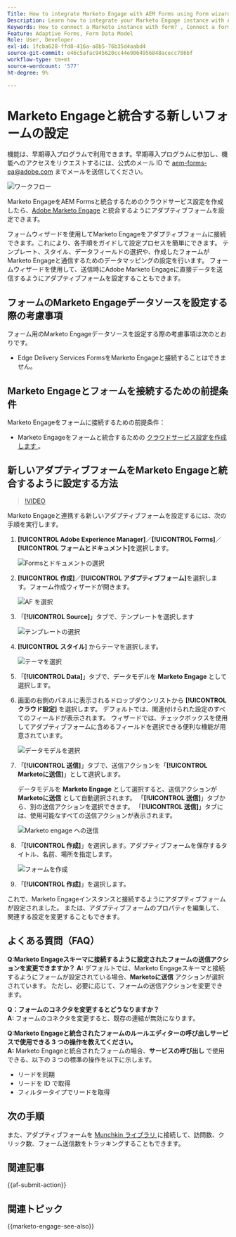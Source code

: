 ```yaml
---
Title: How to integrate Marketo Engage with AEM Forms using Form wizard?
Description: Learn how to integrate your Marketo Engage instance with AEM Forms using form wizard.
Keywords: How to connect a Marketo instance with form? , Connect a form to Marketo, Integrate a form with Marketo Engage, Integrate an Adaptive Form with a Marketo instance.
Feature: Adaptive Forms, Form Data Model
Role: User, Developer
exl-id: 1fcba628-ffd8-416a-a8b5-76b35d4aabd4
source-git-commit: e46c5afac945620cc44e9064956848acecc786bf
workflow-type: tm+mt
source-wordcount: '577'
ht-degree: 9%

---
```


# Marketo Engageと統合する新しいフォームの設定

<span class="preview">機能は、早期導入プログラムで利用できます。早期導入プログラムに参加し、機能へのアクセスをリクエストするには、公式のメール ID で aem-forms-ea@adobe.com までメールを送信してください。</span>

![ワークフロー](/help/forms/assets/workflow-marketo-4.png)

Marketo EngageをAEM Formsと統合するためのクラウドサービス設定を作成したら、[Adobe Marketo Engage](https://experienceleague.adobe.com/en/docs/marketo/using/home) と統合するようにアダプティブフォームを設定できます。

フォームウィザードを使用してMarketo Engageをアダプティブフォームに接続できます。これにより、各手順をガイドして設定プロセスを簡単にできます。 テンプレート、スタイル、データフィールドの選択や、作成したフォームがMarketo Engageと通信するためのデータマッピングの設定を行います。 フォームウィザードを使用して、送信時にAdobe Marketo Engageに直接データを送信するようにアダプティブフォームを設定することもできます。

## フォームのMarketo Engageデータソースを設定する際の考慮事項

フォーム用のMarketo Engageデータソースを設定する際の考慮事項は次のとおりです。

* Edge Delivery Services FormsをMarketo Engageと接続することはできません。

## Marketo Engageとフォームを接続するための前提条件

Marketo Engageをフォームに接続するための前提条件：

* Marketo Engageをフォームと統合するための [ クラウドサービス設定を作成します ](/help/forms/integrate-form-to-marketo-engage.md)。

## 新しいアダプティブフォームをMarketo Engageと統合するように設定する方法

>[!VIDEO](https://video.tv.adobe.com/v/3442867/marketo-aem-marketo-engage-engage-aem-forms)

Marketo Engageと連携する新しいアダプティブフォームを設定するには、次の手順を実行します。

1. **[!UICONTROL Adobe Experience Manager]**／**[!UICONTROL Forms]**／**[!UICONTROL フォームとドキュメント]**&#x200B;を選択します。

   ![Formsとドキュメントの選択 ](/help/forms/assets/select-forms.png)

1. **[!UICONTROL 作成]**／**[!UICONTROL アダプティブフォーム]**&#x200B;を選択します。フォーム作成ウィザードが開きます。

   ![AF を選択 ](/help/forms/assets/select-create-forms.png)

1. 「**[!UICONTROL Source]**」タブで、テンプレートを選択します

   ![ テンプレートの選択 ](/help/forms/assets/select-template.png)

1. **[!UICONTROL スタイル]** からテーマを選択します。

   ![テーマを選択](/help/forms/assets/select-form-theme.png)


1. 「**[!UICONTROL Data]**」タブで、データモデルを **Marketo Engage** として選択します。

1. 画面の右側のパネルに表示されるドロップダウンリストから **[!UICONTROL クラウド設定]** を選択します。
デフォルトでは、関連付けられた設定のすべてのフィールドが表示されます。 ウィザードでは、チェックボックスを使用してアダプティブフォームに含めるフィールドを選択できる便利な機能が用意されています。

   ![ データモデルを選択 ](/help/forms/assets/select-marketo-data.png)

1. 「**[!UICONTROL 送信]**」タブで、送信アクションを「**[!UICONTROL Marketoに送信]**」として選択します。

   データモデルを **Marketo Engage** として選択すると、送信アクションが **Marketoに送信** として自動選択されます。 「**[!UICONTROL 送信]**」タブから、別の送信アクションを選択できます。 「**[!UICONTROL 送信]**」タブには、使用可能なすべての送信アクションが表示されます。

   ![Marketo engage への送信 ](/help/forms/assets/select-marketo-engage.png)

1. 「**[!UICONTROL 作成]**」を選択します。アダプティブフォームを保存するタイトル、名前、場所を指定します。

   ![ フォームを作成 ](/help/forms/assets/create-marketo-form.png)

1. 「**[!UICONTROL 作成]**」を選択します。

これで、Marketo Engageインスタンスと接続するようにアダプティブフォームが設定されました。 または、アダプティブフォームのプロパティを編集して、関連する設定を変更することもできます。

## よくある質問（FAQ）

**Q:Marketo Engageスキーマに接続するように設定されたフォームの送信アクションを変更できますか？**
**A:** デフォルトでは、Marketo Engageスキーマと接続するようにフォームが設定されている場合、**Marketoに送信** アクションが選択されています。 ただし、必要に応じて、フォームの送信アクションを変更できます。


**Q：フォームのコネクタを変更するとどうなりますか？**\
**A:** フォームのコネクタを変更すると、既存の連結が無効になります。

**Q:Marketo Engageと統合されたフォームのルールエディターの呼び出しサービスで使用できる 3 つの操作を教えてください。**\
**A:** Marketo Engageと統合されたフォームの場合、**サービスの呼び出し** で使用できる、以下の 3 つの標準の操作を以下に示します。
* リードを同期
* リードを ID で取得
* フィルタータイプでリードを取得

## 次の手順

また、アダプティブフォームを [Munchkin ライブラリ ](https://experienceleague.adobe.com/en/docs/marketo/using/product-docs/administration/setup/munchkin) に接続して、訪問数、クリック数、フォーム送信数をトラッキングすることもできます。

## 関連記事

{{af-submit-action}}

## 関連トピック

{{marketo-engage-see-also}}
